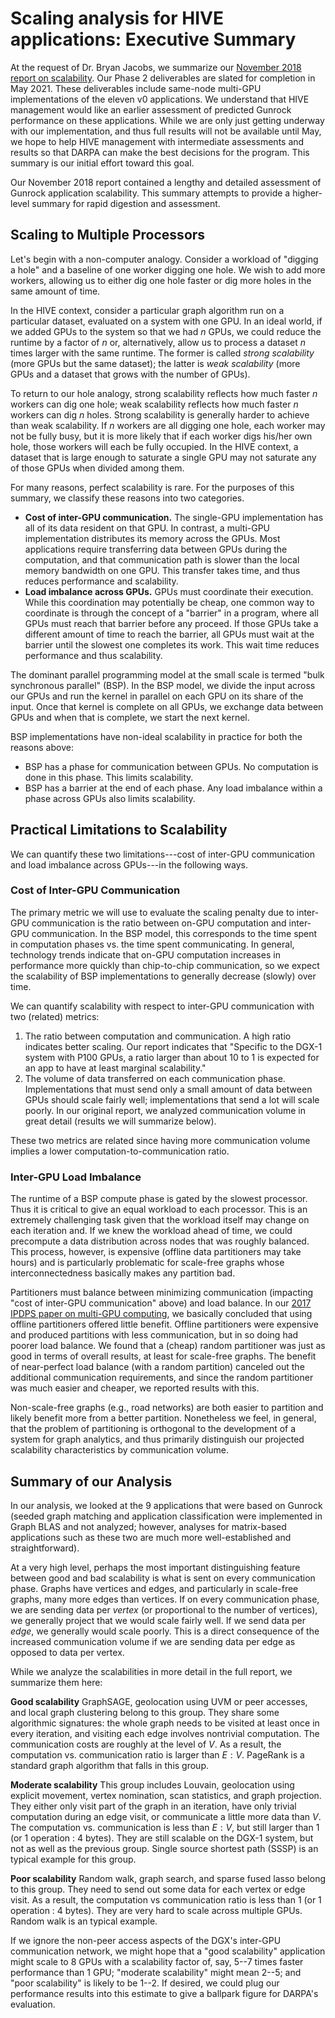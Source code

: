 # Scaling analysis for HIVE applications: Executive Summary

At the request of Dr. Bryan Jacobs, we summarize our [November 2018
report on scalability](https://gunrock.github.io/docs/#/hive/hive_scaling). Our Phase 2 deliverables are slated for completion in May 2021. These deliverables include same-node multi-GPU implementations of the eleven v0 applications. We understand that HIVE management would like an earlier assessment of predicted Gunrock performance on these applications. While we are only just getting underway with our implementation, and thus full results will not be available until May, we hope to help HIVE management with intermediate assessments and results so that DARPA can make the best decisions for the program. This summary is our initial effort toward this goal.

Our November 2018 report contained a lengthy and detailed assessment of Gunrock application scalability. This summary attempts to provide a higher-level summary for rapid digestion and assessment.

## Scaling to Multiple Processors

Let's begin with a non-computer analogy. Consider a workload of "digging a hole" and a baseline of one worker digging one hole. We wish to add more workers, allowing us to either dig one hole faster or dig more holes in the same amount of time.

In the HIVE context, consider a particular graph algorithm run on a particular dataset, evaluated on a system with one GPU. In an ideal world, if we added GPUs to the system so that we had $n$ GPUs, we could reduce the runtime by a factor of $n$ or, alternatively, allow us to process a dataset $n$ times larger with the same runtime. The former is called _strong scalability_ (more GPUs but the same dataset); the latter is _weak scalability_ (more GPUs and a dataset that grows with the number of GPUs).

To return to our hole analogy, strong scalability reflects how much faster $n$ workers can dig one hole; weak scalability reflects how much faster $n$ workers can dig $n$ holes. Strong scalability is generally harder to achieve than weak scalability. If $n$ workers are all digging one hole, each worker may not be fully busy, but it is more likely that if each worker digs his/her own hole, those workers will each be fully occupied. In the HIVE context, a dataset that is large enough to saturate a single GPU may not saturate any of those GPUs when divided among them.

For many reasons, perfect scalability is rare. For the purposes of this summary, we classify these reasons into two categories.

- **Cost of inter-GPU communication.** The single-GPU implementation has all of its data resident on that GPU. In contrast, a multi-GPU implementation distributes its memory across the GPUs. Most applications require transferring data between GPUs during the computation, and that communication path is slower than the local memory bandwidth on one GPU. This transfer takes time, and thus reduces performance and scalability.
- **Load imbalance across GPUs.** GPUs must coordinate their execution. While this coordination may potentially be cheap, one common way to coordinate is through the concept of a "barrier" in a program, where all GPUs must reach that barrier before any proceed. If those GPUs take a different amount of time to reach the barrier, all GPUs must wait at the barrier until the slowest one completes its work. This wait time reduces performance and thus scalability.

The dominant parallel programming model at the small scale is termed "bulk synchronous parallel" (BSP). In the BSP model, we divide the input across our GPUs and run the kernel in parallel on each GPU on its share of the input. Once that kernel is complete on all GPUs, we exchange data between GPUs and when that is complete, we start the next kernel.

BSP implementations have non-ideal scalability in practice for both the reasons above:

- BSP has a phase for communication between GPUs. No computation is done in this phase. This limits scalability.
- BSP has a barrier at the end of each phase. Any load imbalance within a phase across GPUs also limits scalability.

## Practical Limitations to Scalability

We can quantify these two limitations---cost of inter-GPU communication and load imbalance across GPUs---in the following ways.

### Cost of Inter-GPU Communication

The primary metric we will use to evaluate the scaling penalty due to inter-GPU communication is the ratio between on-GPU computation and inter-GPU communication. In the BSP model, this corresponds to the time spent in computation phases vs. the time spent communicating. In general, technology trends indicate that on-GPU computation increases in performance more quickly than chip-to-chip communication, so we expect the scalability of BSP implementations to generally decrease (slowly) over time.

We can quantify scalability with respect to inter-GPU communication with two (related) metrics:

1. The ratio between computation and communication. A high ratio indicates better scaling. Our report indicates that "Specific to the DGX-1 system with P100 GPUs, a ratio larger than about 10 to 1 is expected for an app to have at least marginal scalability."
2. The volume of data transferred on each communication phase. Implementations that must send only a small amount of data between GPUs should scale fairly well; implementations that send a lot will scale poorly. In our original report, we analyzed communication volume in great detail (results we will summarize below).

These two metrics are related since having more communication volume implies a lower computation-to-communication ratio.

### Inter-GPU Load Imbalance

The runtime of a BSP compute phase is gated by the slowest processor. Thus it is critical to give an equal workload to each processor. This is an extremely challenging task given that the workload itself may change on each iteration and. If we knew the workload ahead of time, we could precompute a data distribution across nodes that was roughly balanced. This process, however, is expensive (offline data partitioners may take hours) and is particularly problematic for scale-free graphs whose interconnectedness basically makes any partition bad.

Partitioners must balance between minimizing communication (impacting "cost of inter-GPU communication" above) and load balance. In our [2017 IPDPS paper on multi-GPU computing](http://dx.doi.org/10.1109/IPDPS.2017.117), we basically concluded that using offline partitioners offered little benefit. Offline partitioners were expensive and produced partitions with less communication, but in so doing had poorer load balance. We found that a (cheap) random partitioner was just as good in terms of overall results, at least for scale-free graphs. The benefit of near-perfect load balance (with a random partition) canceled out the additional communication requirements, and since the random partitioner was much easier and cheaper, we reported results with this.

Non-scale-free graphs (e.g., road networks) are both easier to partition and likely benefit more from a better partition. Nonetheless we feel, in general, that the problem of partitioning is orthogonal to the development of a system for graph analytics, and thus primarily distinguish our projected scalability characteristics by communication volume.

## Summary of our Analysis

In our analysis, we looked at the 9 applications that were based on Gunrock (seeded graph matching and application classification were implemented in Graph BLAS and not analyzed; however, analyses for matrix-based applications such as these two are much more well-established and straightforward).

At a very high level, perhaps the most important distinguishing feature between good and bad scalability is what is sent on every communication phase. Graphs have vertices and edges, and particularly in scale-free graphs, many more edges than vertices. If on every communication phase, we are sending data per _vertex_ (or proportional to the number of vertices), we generally project that we would scale fairly well. If we send data per _edge_, we generally would scale poorly. This is a direct consequence of the increased communication volume if we are sending data per edge as opposed to data per vertex.

While we analyze the scalabilities in more detail in the full report, we summarize them here:

**Good scalability** GraphSAGE, geolocation using UVM or peer accesses, and local graph clustering belong to this group. They share some algorithmic signatures: the whole graph needs to be visited at least once in every iteration, and visiting each edge involves nontrivial computation. The communication costs are roughly at the level of $V$. As a result, the computation vs. communication ratio is larger than $E : V$. PageRank is a standard graph algorithm that falls in this group.

**Moderate scalability** This group includes Louvain, geolocation using explicit movement, vertex nomination, scan statistics, and graph projection. They either only visit part of the graph in an iteration, have only trivial computation during an edge visit, or communicate a little more data than $V$. The computation vs. communication is less than $E : V$, but still larger than 1 (or 1 operation : 4 bytes). They are still scalable on the DGX-1 system, but not as well as the previous group. Single source shortest path (SSSP) is an typical example for this group.

**Poor scalability** Random walk, graph search, and sparse fused lasso belong to this group. They need to send out some data for each vertex or edge visit. As a result, the computation vs communication ratio is less than 1 (or 1 operation : 4 bytes). They are very hard to scale across multiple GPUs. Random walk is an typical example.

If we ignore the non-peer access aspects of the DGX's inter-GPU communication network, we might hope that a "good scalability" application might scale to 8 GPUs with a scalability factor of, say, 5--7 times faster performance than 1 GPU; "moderate scalability" might mean 2--5; and "poor scalability" is likely to be 1--2. If desired, we could plug our performance results into this estimate to give a ballpark figure for DARPA's evaluation.
